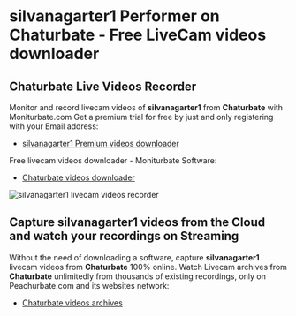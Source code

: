 # silvanagarter1 Performer on Chaturbate - Free LiveCam videos downloader

## Chaturbate Live Videos Recorder

Monitor and record livecam videos of **silvanagarter1** from **Chaturbate** with Moniturbate.com
Get a premium trial for free by just and only registering with your Email address:
* [silvanagarter1 Premium videos downloader](https://moniturbate.com/request-demo-licence-key.html)

Free livecam videos downloader - Moniturbate Software:
* [Chaturbate videos downloader](https://moniturbate.com/moniturbate-download-software.html)

![silvanagarter1 livecam videos recorder](https://peachurnet.com/templates/moniturbate-software.png)


## Capture silvanagarter1 videos from the Cloud and watch your recordings on Streaming

Without the need of downloading a software, capture **silvanagarter1** livecam videos from **Chaturbate** 100% online.
Watch Livecam archives from **Chaturbate** unlimitedly from thousands of existing recordings, only on Peachurbate.com and its websites network:
* [Chaturbate videos archives](https://peachurnet.com/)